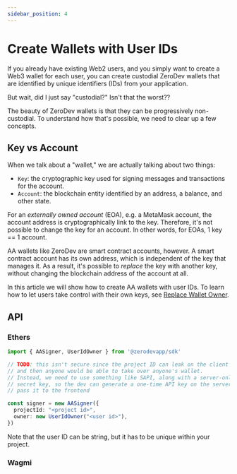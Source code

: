 ```yaml
---
sidebar_position: 4
---
```


# Create Wallets with User IDs

If you already have existing Web2 users, and you simply want to create a Web3 wallet for each user, you can create custodial ZeroDev wallets that are identified by unique identifiers (IDs) from your application. 

But wait, did I just say "custodial?" Isn't that the worst??

The beauty of ZeroDev wallets is that they can be progressively non-custodial.  To understand how that's possible, we need to clear up a few concepts.

## Key vs Account

When we talk about a "wallet," we are actually talking about two things:

- `Key`: the cryptographic key used for signing messages and transactions for the account.
- `Account`: the blockchain entity identified by an address, a balance, and other state.

For an *externally owned account* (EOA), e.g. a MetaMask account, the account address is cryptographically link to the key.  Therefore, it's not possible to change the key for an account.  In other words, for EOAs, 1 key == 1 account.

AA wallets like ZeroDev are smart contract accounts, however.  A smart contract account has its own address, which is independent of the key that manages it.  As a result, it's possible to *replace* the key with another key, without changing the blockchain address of the account at all.

In this article we will show how to create AA wallets with user IDs.  To learn how to let users take control with their own keys, see [Replace Wallet Owner](/use-wallets/replace-wallet-owner).

## API

### Ethers

```typescript
import { AASigner, UserIdOwner } from '@zerodevapp/sdk'

// TODO: this isn't secure since the project ID can leak on the client side
// and then anyone would be able to take over anyone's wallet.
// Instead, we need to use something like SAPI, along with a server-only
// secret key, so the dev can generate a one-time API key on the server and
// pass it to the frontend

const signer = new AASigner({
  projectId: "<project id>",
  owner: new UserIdOwner("<user id>"),
})
```

Note that the user ID can be string, but it has to be unique within your project.

### Wagmi
